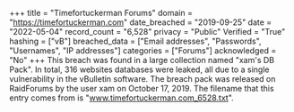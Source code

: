 +++
title = "Timefortuckerman Forums"
domain = "https://timefortuckerman.com"
date_breached = "2019-09-25"
date = "2022-05-04"
record_count = "6,528"
privacy = "Public"
Verified = "True"
hashing = ["vB"]
breached_data = ["Email addresses", "Passwords", "Usernames", "IP addresses"]
categories = ["Forums"]
acknowledged = "No"
+++
This breach was found in a large collection named "xam's DB Pack". In total, 316 websites databases were leaked, all due to a single vulnerability in the vBulletin software. The breach pack was released on RaidForums by the user xam on October 17, 2019. The filename that this entry comes from is "www.timefortuckerman.com_6528.txt".
